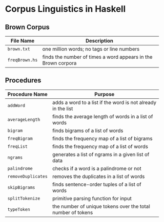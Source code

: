 # Corpus Linguistics in Haskell

Brown Corpus
------------

| File Name       | Description |
| --------------- | ------------ |
| `brown.txt`     | one million words; no tags or line numbers |
| `freqBrown.hs`  | finds the number of times a word appears in the Brown corpora |

Procedures
----------

| **Procedure Name** | Purpose                            | 
| ------------------ | ---------------------------------- | 
| `addWord`          | adds a word to a list if the word is not already in the list |
| `averageLength`    | finds the average length of words in a list of words |
| `bigram`           | finds bigrams of a list of words |
| `freqBigram`       | finds the frequency map of a list of bigrams |
| `freqList`         | finds the frequency map of a list of words |
| `ngrams`           | generates a list of ngrams in a given list of data |
| `palindrome`       | checks if a word is a palindrome or not |
| `removeDuplicates` | removes the duplicates in a list of words |
| `skipBigrams`      | finds sentence-order tuples of a list of words |
| `splitTokenize`    | primitive parsing function for input |
| `typeToken`        | the number of unique tokens over the total number of tokens |
